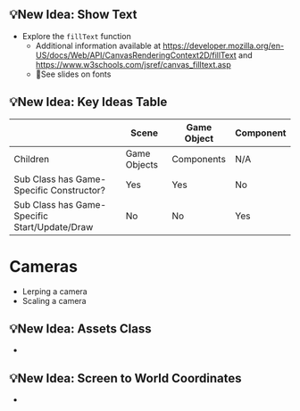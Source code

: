 ## 💡New Idea: Show Text
- Explore the `fillText` function
  - Additional information available at https://developer.mozilla.org/en-US/docs/Web/API/CanvasRenderingContext2D/fillText and https://www.w3schools.com/jsref/canvas_filltext.asp
  - 🛝See slides on fonts




## 💡New Idea: Key Ideas Table
|                                               | Scene        | Game Object | Component |
| --------------------------------------------- | ------------ | ----------- | --------- |
| Children                                      | Game Objects | Components  | N/A       |
| Sub Class has Game-Specific Constructor?      | Yes          | Yes         | No        |
| Sub Class has Game-Specific Start/Update/Draw | No           | No          | Yes       |


# Cameras

 - Lerping a camera
- Scaling a camera

## 💡New Idea: Assets Class
- 


## 💡New Idea: Screen to World Coordinates
-




